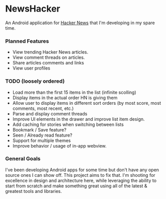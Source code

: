 # NewsHacker

An Android application for [Hacker News](http://news.ycombinator.com) that I'm developing in my spare time.

### Planned Features
- View trending Hacker News articles.
- View comment threads on articles.
- Share articles comments and links
- View user profiles

### TODO (loosely ordered)
- Load more than the first 15 items in the list (infinite scolling)
- Display items in the actual order HN is giving them
- Allow user to display items in different sort orders (by most score, most comments, most recent, etc.)
- Parse and display comment threads
- Improve UI elements in the drawer and improve list item design.
- Add caching for stories when switching between lists
- Bookmark / Save feature?
- Seen / Already read feature?
- Support for multiple themes
- Improve behavior / usage of in-app webview.

### General Goals
I've been developing Android apps for some time but don't have any open source ones I can show off. This project aims to fix that. I'm shooting for excellence in design and architecture here, while leveraging the ability to start from scratch and make something great using all of the latest & greatest tools and libraries.
